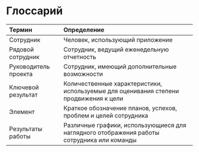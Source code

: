 # Глоссарий

| Термин | Определение |
|:--|:--|
| Сотрудник | Человек, использующий приложение |
| Рядовой сотрудник | Сотрудник, ведущий еженедельную отчетность |
| Руководитель проекта | Сотрудник, имеющий дополнительные возможности |
| Ключевой результат | Количественные характеристики, используемые для оценивания степени продвижения к цели |
| Элемент | Краткое обозначение планов, успехов, проблем и целей сотрудника |
| Результаты работы | Различные графики, использующиеся для наглядного отображения работы сотрудника или команды |


